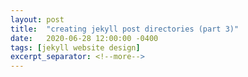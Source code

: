 ```yaml
---
layout: post
title:  "creating jekyll post directories (part 3)"
date:   2020-06-28 12:00:00 -0400
tags: [jekyll website design]
excerpt_separator: <!--more-->
---
```

